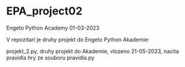 # EPA_project02
Engeto Python Academy 01-03-2023

V repozitari je druhy projekt do Engeto Python Akademie:

projekt_2.py, 
druhy projekt do Akademie,
vlozeno 21-05-2023,
nacita pravidla hry ze souboru pravidla.py